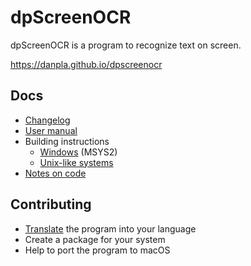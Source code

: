 
# dpScreenOCR

dpScreenOCR is a program to recognize text on screen.

https://danpla.github.io/dpscreenocr


## Docs

* [Changelog](doc/changelog.txt)
* [User manual](doc/manual.md)
* Building instructions
    * [Windows](doc/building-windows-msys2.txt) (MSYS2)
    * [Unix-like systems](doc/building-unix.txt)
* [Notes on code](doc/code-notes.txt)


## Contributing

*   [Translate](https://hosted.weblate.org/engage/dpscreenocr/)
    the program into your language
*   Create a package for your system
*   Help to port the program to macOS
